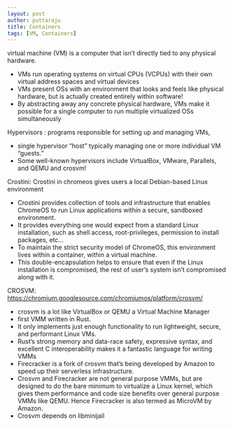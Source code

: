 ```yaml
---
layout: post
author: puttaraju
title: Containers
tags: [VM, Containers]
---
```


virtual machine (VM) is a computer that isn’t directly tied to any physical hardware.
* VMs run operating systems on virtual CPUs (VCPUs) with their own virtual address spaces and virtual devices
* VMs present OSs with an environment that looks and feels like physical hardware, but is actually created entirely within software!
* By abstracting away any concrete physical hardware, VMs make it possible for a single computer to run multiple virtualized OSs simultaneously

Hypervisors : programs responsible for setting up and managing VMs,
* single hypervisor “host” typically managing one or more individual VM “guests.”
* Some well-known hypervisors include VirtualBox, VMware, Parallels, and QEMU and crosvm!


Crostini: Crostini in chromeos gives users a local Debian-based Linux environment
* Crostini provides collection of tools and infrastructure that enables ChromeOS to run Linux applications within a secure, sandboxed environment.
* It provides everything one would expect from a standard Linux installation, such as shell access, root-privileges, permission to install packages, etc…
* To maintain the strict security model of ChromeOS, this environment lives within a container, within a virtual machine.
* This double-encapsulation helps to ensure that even if the Linux installation is compromised, the rest of user’s system isn’t compromised along with it.


CROSVM: https://chromium.googlesource.com/chromiumos/platform/crosvm/
* crosvm is a lot like VirtualBox or QEMU a Virtual Machine Manager
* first VMM written in Rust.
* It only implements just enough functionality to run lightweight, secure, and performant Linux VMs.
* Rust’s strong memory and data-race safety, expressive syntax, and excellent C interoperability makes it a fantastic language for writing VMMs
* Firecracker is a fork of crosvm that’s being developed by Amazon to speed up their serverless infrastructure.
* Crosvm and Firecracker are not general purpose VMMs, but are designed to do the bare minimum to virtualize a Linux kernel, which gives them performance and code size benefits over general purpose VMMs like QEMU. Hence Firecracker is also termed as MicroVM by Amazon.
* Crosvm depends on libminijail
